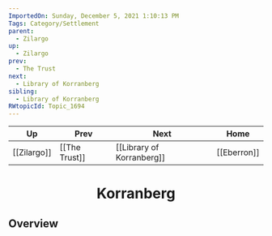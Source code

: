 ```yaml
---
ImportedOn: Sunday, December 5, 2021 1:10:13 PM
Tags: Category/Settlement
parent:
  - Zilargo
up:
  - Zilargo
prev:
  - The Trust
next:
  - Library of Korranberg
sibling:
  - Library of Korranberg
RWtopicId: Topic_1694
---
```


| Up | Prev | Next | Home |
|----|------|------|------|
| [[Zilargo]] | [[The Trust]] | [[Library of Korranberg]] | [[Eberron]] |

# <center>Korranberg</center>

## Overview
